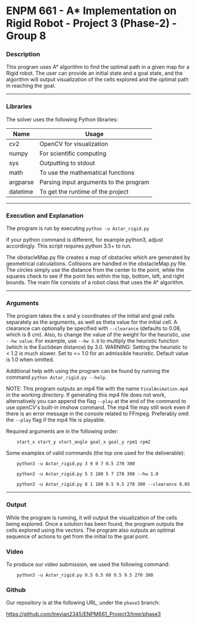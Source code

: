 # ENPM 661 - A* Implementation on Rigid Robot - Project 3 (Phase-2)  - Group 8

### Description

This program uses A* algorithm to find the optimal path in a given map for a Rigid robot.
The user can provide an initial state and a goal state,
and the algorithm will output visualization of the 
cells explored and the optimal path in reaching the goal.

--------------------------------------

### Libraries

The solver uses the following Python libraries:

| Name      | Usage                                                             |
| --------- | ----------------------------------------------------------------- | 
| cv2       | OpenCV for visualization                                          |
| numpy     | For scientific computing                                          |
| sys       | Outputting to stdout                                              |
| math      | To use the mathematical functions                                 |
| argparse  | Parsing input arguments to the program                            |
| datetime  | To get the runtime of the project		                            	|

--------------------------------------

### Execution and Explanation
The program is run by executing `python -u Astar_rigid.py`

If your python command is different, for example python3, adjust accordingly.
This script requires python 3.5+ to run.

The obstacleMap.py file creates a map of obstacles which are generated by geometrical calculations.
Collisions are handled in the obstacleMap.py file.
The circles simply use the distance from the center to the point, while the squares check to see if the point
lies within the top, bottom, left, and right bounds.
The main file consists of a robot class that uses the A* algorithm.

--------------------------------------

### Arguments
 
The program takes the x and y coordinates of the initial and goal cells separately as the arguments, as well as
theta value for the initial cell.
A clearance can optionally be specified with `--clearance` (defaults to 0.08, which is 8 cm).
Also, to change the value of the weight for the heuristic, use `--hw value`.  For example,
use `--hw 3.0` to multiply the heuristic function (which is the Euclidean distance) by 3.0.
WARNING: Setting the heuristic to < 1.2 is much slower.  Set to <= 1.0 for an admissible heuristic.
Default value is 1.0 when omitted.

Additional help with using the program can be found by running the command `python Astar_rigid.py --help`.

NOTE:  This program outputs an mp4 file with the name `FinalAnimation.mp4` in the working directory.
If generating this mp4 file does not work, alternatively you can append the flag `--play` at the end
of the command to use openCV's built-in imshow command.
The mp4 file may still work even if there is an error message in the console related to FFmpeg.
Preferably omit the `--play` flag if the mp4 file is playable.

Required arguments are in the following order:
        
        start_x start_y start_angle goal_x goal_y rpm1 rpm2

Some examples of valid commands (the top one used for the deliverable):

        python3 -u Astar_rigid.py 3 9 0 7 0.5 270 300
        
        python3 -u Astar_rigid.py 5 3 180 5 7 270 300 --hw 1.0
        
        python3 -u Astar_rigid.py 8 1 180 0.5 9.5 270 300 --clearance 0.05

--------------------------------------


### Output

While the program is running, it will output the visualization of the cells being explored.
Once a solution has been found, the program outputs the cells explored using the vectors.
The program also outputs an optimal sequence of actions to get
from the initial to the goal point.

### Video

To produce our video submission, we used the following command:

        python3 -u Astar_rigid.py 0.5 0.5 60 9.5 9.5 270 300

### Github

Our repository is at the following URL, under the `phase3` branch:

https://github.com/trevian2345/ENPM661_Project3/tree/phase3